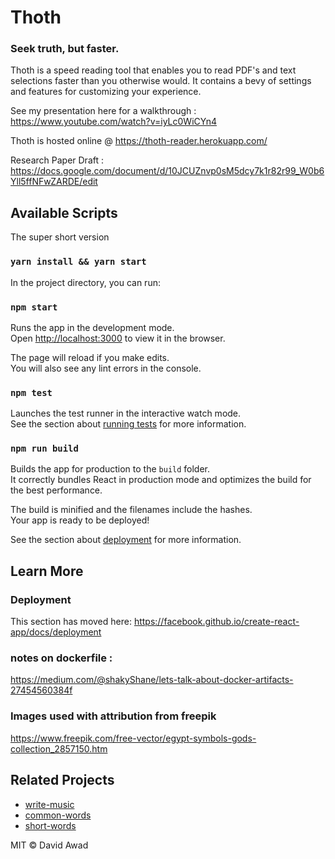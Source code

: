 # Thoth

###  Seek truth, but faster.


Thoth is a speed reading tool that enables you to read PDF's and text selections faster than you otherwise would.
It contains a bevy of settings and features for customizing your experience.

See my presentation here for a walkthrough : https://www.youtube.com/watch?v=iyLc0WiCYn4

Thoth is hosted online @ https://thoth-reader.herokuapp.com/

Research Paper Draft : https://docs.google.com/document/d/10JCUZnvp0sM5dcy7k1r82r99_W0b6Yll5ffNFwZARDE/edit


## Available Scripts


The super short version


### `yarn install && yarn start`


In the project directory, you can run:

### `npm start`

Runs the app in the development mode.<br>
Open [http://localhost:3000](http://localhost:3000) to view it in the browser.

The page will reload if you make edits.<br>
You will also see any lint errors in the console.

### `npm test`

Launches the test runner in the interactive watch mode.<br>
See the section about [running tests](https://facebook.github.io/create-react-app/docs/running-tests) for more information.

### `npm run build`

Builds the app for production to the `build` folder.<br>
It correctly bundles React in production mode and optimizes the build for the best performance.

The build is minified and the filenames include the hashes.<br>
Your app is ready to be deployed!

See the section about [deployment](https://facebook.github.io/create-react-app/docs/deployment) for more information.


## Learn More

### Deployment

This section has moved here: https://facebook.github.io/create-react-app/docs/deployment


### notes on dockerfile :

https://medium.com/@shakyShane/lets-talk-about-docker-artifacts-27454560384f


### Images used with attribution from freepik

https://www.freepik.com/free-vector/egypt-symbols-gods-collection_2857150.htm


## Related Projects
*   [write-music](https://github.com/wooorm/write-music)
*   [common-words](https://github.com/wooorm/common-words)
*   [short-words](https://github.com/wooorm/short-words)


MIT © David Awad

